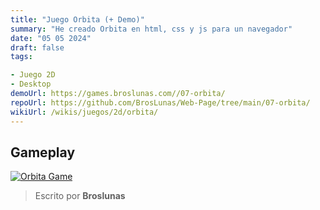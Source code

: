 ```yaml
---
title: "Juego Orbita (+ Demo)"
summary: "He creado Orbita en html, css y js para un navegador"
date: "05 05 2024"
draft: false
tags:

- Juego 2D
- Desktop
demoUrl: https://games.broslunas.com//07-orbita/
repoUrl: https://github.com/BrosLunas/Web-Page/tree/main/07-orbita/
wikiUrl: /wikis/juegos/2d/orbita/
---
```


## Gameplay
[![Orbita Game](https://assets.broslunas.com/games/orbita.png)](https://assets.broslunas.com/gameplay/orbita.mp4)

> Escrito por **Broslunas**